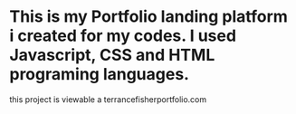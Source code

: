 # This is my Portfolio landing platform i created for my codes. I used Javascript, CSS and HTML programing languages.
this project is viewable a terrancefisherportfolio.com

